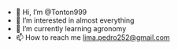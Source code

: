 - 👋 Hi, I’m @Tonton999
- 👀 I’m interested in almost everything
- 🌱 I’m currently learning agronomy
- 📫 How to reach me lima.pedro252@gmail.com


